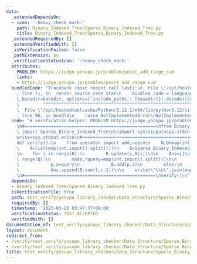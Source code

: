 ```yaml
---
data:
  _extendedDependsOn:
  - icon: ':heavy_check_mark:'
    path: Binary_Indexed_Tree/Sparse_Binary_Indexed_Tree.py
    title: Binary_Indexed_Tree/Sparse_Binary_Indexed_Tree.py
  _extendedRequiredBy: []
  _extendedVerifiedWith: []
  _isVerificationFailed: false
  _pathExtension: py
  _verificationStatusIcon: ':heavy_check_mark:'
  attributes:
    PROBLEM: https://judge.yosupo.jp/problem/point_add_range_sum
    links:
    - https://judge.yosupo.jp/problem/point_add_range_sum
  bundledCode: "Traceback (most recent call last):\n  File \"/opt/hostedtoolcache/Python/3.12.1/x64/lib/python3.12/site-packages/onlinejudge_verify/documentation/build.py\"\
    , line 71, in _render_source_code_stat\n    bundled_code = language.bundle(stat.path,\
    \ basedir=basedir, options={'include_paths': [basedir]}).decode()\n          \
    \         ^^^^^^^^^^^^^^^^^^^^^^^^^^^^^^^^^^^^^^^^^^^^^^^^^^^^^^^^^^^^^^^^^^^^^^^^^^^^^^^^^\n\
    \  File \"/opt/hostedtoolcache/Python/3.12.1/x64/lib/python3.12/site-packages/onlinejudge_verify/languages/python.py\"\
    , line 96, in bundle\n    raise NotImplementedError\nNotImplementedError\n"
  code: "# verification-helper: PROBLEM https://judge.yosupo.jp/problem/point_add_range_sum\n\
    \n#==================================================\nfrom Binary_Indexed_Tree.Sparse_Binary_Indexed_Tree\
    \ import Sparse_Binary_Indexed_Tree\n\nimport sys\ninput=sys.stdin.readline\n\
    write=sys.stdout.write\n#==================================================\n\
    def verify():\n    from operator import add,neg\n\n    N,Q=map(int,input().split())\n\
    \    A=list(map(int,input().split()))\n    B=Sparse_Binary_Indexed_Tree(N,add,0,neg)\n\
    \n    for i in range(N):\n        B.update(i,A[i])\n\n    Ans=[]\n    for q in\
    \ range(Q):\n        mode,*query=map(int,input().split())\n\n        if mode==0:\n\
    \            p,x=query\n            B.add(p,x)\n        else:\n            l,r=query\n\
    \            Ans.append(B.sum(l,r-1))\n\n    write(\"\\n\".join(map(str,Ans)))\n\
    \n#==================================================\nverify()\n"
  dependsOn:
  - Binary_Indexed_Tree/Sparse_Binary_Indexed_Tree.py
  isVerificationFile: true
  path: test_verify/yosupo_library_checker/Data_Structure/Sparse_Binary_Indexed_Tree.test.py
  requiredBy: []
  timestamp: '2023-03-20 03:47:37+09:00'
  verificationStatus: TEST_ACCEPTED
  verifiedWith: []
documentation_of: test_verify/yosupo_library_checker/Data_Structure/Sparse_Binary_Indexed_Tree.test.py
layout: document
redirect_from:
- /verify/test_verify/yosupo_library_checker/Data_Structure/Sparse_Binary_Indexed_Tree.test.py
- /verify/test_verify/yosupo_library_checker/Data_Structure/Sparse_Binary_Indexed_Tree.test.py.html
title: test_verify/yosupo_library_checker/Data_Structure/Sparse_Binary_Indexed_Tree.test.py
---
```

